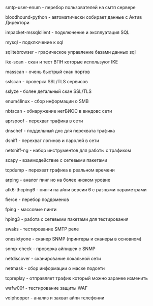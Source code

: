 
smtp-user-enum - перебор пользователей на смтп сервере

bloodhound-python - автоматически собирает данные с Актив Директори

impacket-mssqlclient - подключение и эксплуатация SQL

mysql - подключение к sql

sqlitebrowser - графическое управление базами данных sql

ike-scan - скан и тест ВПН которые используют IKE

masscan - очень быстрый скан портов

sslscan - проверка SSL/TLS сервисов 

sslyze - более детальный скан SSL/TLS

enum4linux - сбор информации о SMB

nbtscan - обнаружение нетБИОС в виндовс сети

aprspoof - перехват трафика в сети 

dnschef - поддельный днс для перехвата трафика

dsniff - перехват логинов и паролей в сети

netsniff-ng - набор инструментов для работы с трафиком

scapy - взаимодействие с сетевыми пакетами

tcpdump - перехват трафика в реальном времени

arping - аналог пинг но на более низком уровне

atk6-thcping6 - пинги на айпи версии 6 с разными параметрами

fierce - перебор поддоменов

fping - массовые пинги

hping3 - работа с сетевыми пакетами для тестирования

swaks -  тестирование SMTP реле

onesixtyone - сканер SNMP (принтеры и сканеры в основном)

snmp-check - проверка айпишек с SNMP

netdiscover - сканирование локальной сети

netmask - сбор информации о маске подсети

tcpreplay - отправляет трафик который можно заранее изменить

wafw00f - тестирование защиты WAF

voiphopper - анализ и захват айпи телефонии

